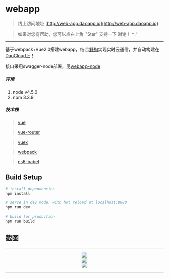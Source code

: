# webapp
> 线上访问地址 [http://web-app.daoapp.io](http://web-app.daoapp.io)

> 如果对您有帮助，您可以点右上角 "Star" 支持一下 谢谢！ ^_^

---

基于webpack+Vue2.0搭建webapp，结合[野狗](https://www.wilddog.com/)实现实时云通信，并自动构建在[DaoCloud](https://www.daocloud.io/)上！

接口采用swagger-node部署，见[webapp-node](https://github.com/zhouzhihu/webapp-node)

##### 环境
 1. node v4.5.0
 2. npm 3.3.9

##### 技术栈

> [vue](https://github.com/vuejs/vue)

> [vue-router](https://github.com/vuejs/vue-router)

> [vuex](https://github.com/vuejs/vuex)

> [webpack](http://webpack.github.io/docs/)

> [es6-babel](https://babeljs.io/docs/learn-es2015/)

## Build Setup

``` bash
# install dependencies
npm install

# serve in dev mode, with hot reload at localhost:8080
npm run dev

# build for production
npm run build
```

## 截图

---

<p align="center">
    <img src="http://ofsury53e.bkt.clouddn.com/player.png">
    <br/>
    <img src="http://ofsury53e.bkt.clouddn.com/addressList.png">
    <br/>
    <img src="http://ofsury53e.bkt.clouddn.com/about.png">
</p>

---